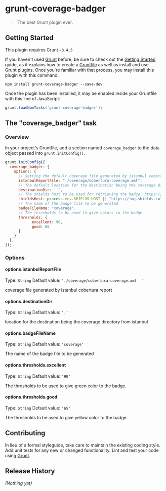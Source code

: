# grunt-coverage-badger

> The best Grunt plugin ever.

## Getting Started
This plugin requires Grunt `~0.4.5`

If you haven't used [Grunt](http://gruntjs.com/) before, be sure to check out the [Getting Started](http://gruntjs.com/getting-started) guide, as it explains how to create a [Gruntfile](http://gruntjs.com/sample-gruntfile) as well as install and use Grunt plugins. Once you're familiar with that process, you may install this plugin with this command:

```shell
npm install grunt-coverage-badger --save-dev
```

Once the plugin has been installed, it may be enabled inside your Gruntfile with this line of JavaScript:

```js
grunt.loadNpmTasks('grunt-coverage-badger');
```

## The "coverage_badger" task

### Overview
In your project's Gruntfile, add a section named `coverage_badger` to the data object passed into `grunt.initConfig()`.

```js
grunt.initConfig({
  coverage_badger: {
    options: {
      // Setting the default coverage file generated by istanbul cobertura report.
      istanbulReportFile: "./coverage/cobertura-coverage.xml",
      // The default location for the destination being the coverage directory from istanbul.
      destinationDir: '.',
      // The shields host to be used for retrieving the badge. https://github.com/badges/shields
      shieldsHost: process.env.SHIELDS_HOST || "https://img.shields.io",
      // The name of the badge file to be generated
      badgeFileName: "coverage",
      // The thresholds to be used to give colors to the badge.
      thresholds: {
            excellent: 90,
            good: 65
      }
    }
  },
});
```

### Options

#### options.istanbulReportFile
Type: `String`
Default value: `'./coverage/cobertura-coverage.xml  '`

coverage file generated by istanbul cobertura report

#### options.destinationDir
Type: `String`
Default value: `'.'`

location for the destination being the coverage directory from istanbul

#### options.badgeFileName
Type: `String`
Default value: `'coverage'`

The name of the badge file to be generated

#### options.thresholds.excellent
Type: `String`
Default value: `'90'`

The thresholds to be used to give green color to the badge.

#### options.thresholds.good
Type: `String`
Default value: `'65'`

The thresholds to be used to give yellow color to the badge.



## Contributing
In lieu of a formal styleguide, take care to maintain the existing coding style. Add unit tests for any new or changed functionality. Lint and test your code using [Grunt](http://gruntjs.com/).

## Release History
_(Nothing yet)_
